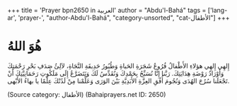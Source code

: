 +++
title = 'Prayer bpn2650 in العربية'
author = "Abdu'l-Bahá"
tags = ['lang-ar', 'prayer-', "author-Abdu'l-Bahá", "category-unsorted", "cat-الأطفال"]
+++
# هُوَ اللهُ
إِلهِي إِلهِي هؤلاءِ الأَطْفالُ فُرُوعُ شَجَرَةِ الحَياةِ وَطُيُورُ حَدِيقَةِ النَّجَاةِ، لآلِئُ صَدَفِ بَحْرِ رَحْمَتِكَ وَأَوْرَادُ رَوْضَةِ هِدَايَتِكَ. رَبَّنا إِنَّا نُسَبِّحُ بِحَمْدِكَ وَنُقَدِّسُ لَكَ وَنَتَضَرَّعُ إِلَى مَلَكُوتِ رَحَمَانِيَّتِكَ أَنْ تَجْعَلَنا سُرُجَ الهُدَى وَنُجُومَ أُفُقِ العِزَّةِ الأَبَدِيَّةِ بَيْنَ الوَرَى وَعَلِّمْنا مِنْ لَدُنْكَ عِلْمًا يا بهاءُ الأَبْهى.

(Source category: الأطفال)
(Bahaiprayers.net ID: 2650)
